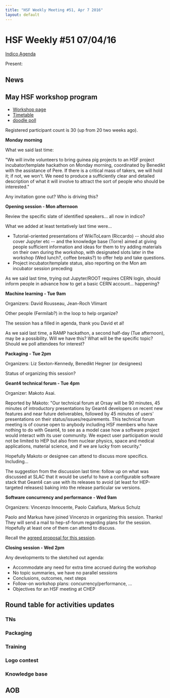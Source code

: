 ```yaml
---
title: "HSF Weekly Meeting #51, Apr 7 2016"
layout: default
---
```


# HSF Weekly #51 07/04/16

[Indico Agenda](https://indico.cern.ch/event/517375/)

Present: 

## News

## May HSF workshop program

- [Workshop page](https://indico.cern.ch/event/496146/)
- [Timetable](https://indico.cern.ch/event/496146/timetable/#all.detailed)
- [doodle poll](http://doodle.com/poll/8hpxredhnci2i8xh)

Registered participant count is 30 (up from 20 two weeks ago).

**Monday morning**

What we said last time:

"We will invite volunteers to bring guinea pig projects to an HSF project incubator/template hackathon on Monday morning, coordinated by Benedikt with the assistance of Pere. If there is a critical mass of takers, we will hold it; if not, we won't. We need to produce a sufficiently clear and detailed description of what it will involve to attract the sort of people who should be interested."

Any invitation gone out? Who is driving this?

**Opening session - Mon afternoon**

Review the specific slate of identified speakers... all now in indico?

What we added at least tentatively last time were...

- Tutorial-oriented presentations of WikiToLearn (Riccardo) -- should also cover Jupyter etc -- and the knowledge base (Torre) aimed at giving people sufficient information and ideas for them to try adding materials on their own during the workshop, with designated slots later in the workshop (Wed lunch?, coffee breaks?) to offer help and take questions.
- Project incubator/template status, also reporting on the Mon am incubator session preceding

As we said last time, trying out Jupyter/ROOT requires CERN login, should inform people in advance how to get a basic CERN account... happening?

**Machine learning - Tue 9am**

Organizers: David Rousseau, Jean-Roch Vlimant

Other people (Fermilab?) in the loop to help organize?

The session has a filled in agenda, thank you David et al!

As we said last time, a RAMP hackathon, a second half-day (Tue afternoon), may be a possibility. Will we have this? What will be the specific topic? Should we poll attendees for interest?

**Packaging - Tue 2pm**

Organizers: Liz Sexton-Kennedy, Benedikt Hegner (or designees)

Status of organizing this session?

**Geant4 technical forum - Tue 4pm**

Organizer: Makoto Asai.

Reported by Makoto:
"Our technical forum at Orsay will be 90 minutes, 45 minutes of introductory presentations by Geant4 developers on recent new features and near future deliverables, followed by 45 minutes of users' presentations on their status/issues/requirements. 
This technical forum meeting is of course open to anybody including HSF members who have nothing to do with Geant4, to see as a model case how a software project would interact with its user community.
We expect user participation would not be limited to HEP but also from nuclear physics, space and medical applications, material science, and if we are lucky from security."

Hopefully Makoto or designee can attend to discuss more specifics. Including...

The suggestion from the discussion last time: follow up on what was discussed at SLAC that it would be useful to have a configurable software stack that Geant4 can use with its releases to avoid (at least for HEP-targeted releases) baking into the release particular sw versions.

**Software concurrency and performance - Wed 9am**

Organizers: Vincenzo Innocente, Paolo Calafiura, Markus Schulz

Paolo and Markus have joined Vincenzo in organizing this session. Thanks! They will send a mail to hep-sf-forum regarding plans for the session. Hopefully at least one of them can attend to discuss.


Recall the [agreed proposal for this session](https://docs.google.com/document/d/1IwY3EiTuCkUI_YXcq7-N265MzA-5iJpl87bR22vfmk0/edit?usp=sharing).


**Closing session - Wed 2pm**

Any developments to the sketched out agenda:

- Accommodate any need for extra time accrued during the workshop
- No topic summaries, we have no parallel sessions
- Conclusions, outcomes, next steps
- Follow-on workshop plans: concurrency/performance, ...
- Objectives for an HSF meeting at CHEP


## Round table for activities updates

### TNs

### Packaging

### Training 

### Logo contest 

### Knowledge base

## AOB

